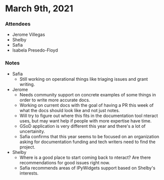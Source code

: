 # March 9th, 2021

### Attendees
- Jerome Villegas
- Shelby
- Safia
- Isabela Presedo-Floyd

### Notes
- Safia
    - Still working on operational things like triaging issues and grant writing.
- Jerome
    - Needs community support on concrete examples of some things in order to write more accurate docs.
    - Working on current docs with the goal of having a PR this week of what the docs should look like and not just notes.
    - Will try to figure out where this fits in the documentation tool nteract uses, but may want help if people with more expertise have time.
    - GSoD application is very different this year and there's a lot of uncertainity.
    - Safia confirms that this year seems to be focused on an organization asking for documentation funding and tech writers need to find the project.
- Shelby
    - Where is a good place to start coming back to nteract? Are there recommendations for good issues right now.
    - Safia recommends areas of IPyWidgets support based on Shelby's interests.
